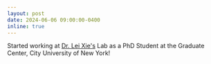 ```yaml
---
layout: post
date: 2024-06-06 09:00:00-0400
inline: true
---
```


Started working at [Dr. Lei Xie's](http://compsci.hunter.cuny.edu/~leixie/) Lab as a PhD Student at the Graduate Center, City University of New York!
